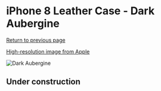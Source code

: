 # iPhone 8 Leather Case - Dark Aubergine

[Return to previous page](/iphone_7)

[High-resolution image from Apple](https://store.storeimages.cdn-apple.com/8756/as-images.apple.com/is/MQHD2?wid=4500&hei=4500&fmt=png)

<div style="width: 512px"><img src="/almost_uncompressed/MQHD2.webp" alt="Dark Aubergine"></div>

## Under construction
